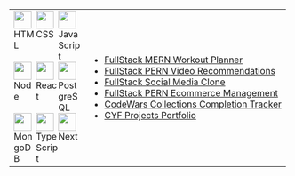 <table>
  <tr>
<!--     <td>
      <h2>Hi 🙏 I'm Baz 😎</h2>
      <img src="https://media.giphy.com/media/xuXzcHMkuwvf2/giphy.gif" width="200"/>
      <h3>a FullStack Developer</h3>
    </td> -->
    <td>
      <div style="display:grid;grid-template-columns:40px 40px 40px;">
        <div><img src="https://cdn.jsdelivr.net/gh/devicons/devicon/icons/html5/html5-original.svg" width="32px" height="32px" /><span>HTML</span></div>
        <div><img src="https://cdn.jsdelivr.net/gh/devicons/devicon/icons/css3/css3-original.svg" width="32px" height="32px" /><span>CSS</span></div>
        <div><img src="https://cdn.jsdelivr.net/gh/devicons/devicon/icons/javascript/javascript-original.svg" width="32px" height="32px" /><span>JavaScript</span></div>
        <div><img src="https://cdn.jsdelivr.net/gh/devicons/devicon/icons/nodejs/nodejs-plain-wordmark.svg" width="32px" height="32px" /><span>Node</span></div>
        <div><img src="https://cdn.jsdelivr.net/gh/devicons/devicon/icons/react/react-original.svg" width="32px" height="32px" /><span>React</span></div>
        <div><img src="https://cdn.jsdelivr.net/gh/devicons/devicon/icons/postgresql/postgresql-original.svg" width="32px" height="32px" /><span>PostgreSQL</span></div>
        <div><img src="https://cdn.jsdelivr.net/gh/devicons/devicon/icons/mongodb/mongodb-original.svg" width="32px" height="32px" /><span>MongoDB</span></div>
        <div><img src="https://cdn.jsdelivr.net/gh/devicons/devicon/icons/typescript/typescript-original.svg" width="32px" height="32px" /><span>TypeScript</span></div>
        <div><img src="https://cdn.jsdelivr.net/gh/devicons/devicon/icons/nextjs/nextjs-original.svg" width="32px" height="32px" /><span>Next</span></div>
      </div>
    </td>
    <td>
      <ul>
        <li><a href="https://fullstack-workout.netlify.app/">FullStack MERN Workout Planner</a></li>
        <li><a href="https://bazmurphy-fullstack-videos.netlify.app/">FullStack PERN Video Recommendations</a></li>
        <li><a href="https://bazmurphy-t3-social-media.vercel.app/">FullStack Social Media Clone</a></li>
        <li><a href="https://cyf-bazmurphy-sql.onrender.com">FullStack PERN Ecommerce Management</a></li>
<!--         <li><a href="https://bazmurphy-expense-tracker.cyclic.app/">Fullstack MERN Expenses Tracker</a></li> -->
        <li><a href="https://cyf-bazmurphy-codewars.netlify.app">CodeWars Collections Completion Tracker</a></li>
        <li><a href="https://cyf-bazmurphy-projects.netlify.app/">CYF Projects Portfolio</a></li>
      </ul>
    </td>
  </tr>
</table>

<!-- ![](https://github-readme-stats.vercel.app/api/top-langs/?username=bazmurphy&layout=compact&theme=vision-friendly-dark) -->
<!-- ![](http://github-readme-streak-stats.herokuapp.com?user=bazmurphy&theme=github-dark-blue&hide_border=true&border_radius=3&date_format=j%20M%5B%20Y%5D) -->
<!-- ![](https://komarev.com/ghpvc/?username=bazmurphy&label=views) -->

